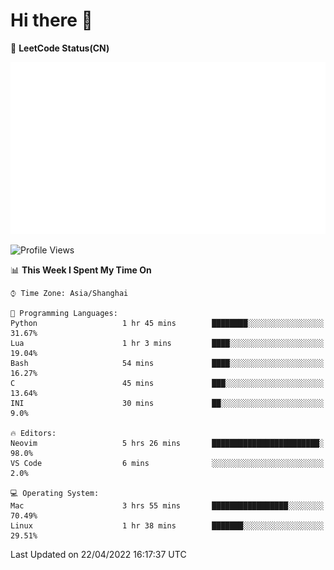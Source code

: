 # Hi there 👋

📝 **LeetCode Status(CN)**

![wsmbsbbz's LeetCode status](https://github.com/wsmbsbbz/wsmbsbbz/blob/main/status.svg)

<!--
**wsmbsbbz/wsmbsbbz** is a ✨ _special_ ✨ repository because its `README.md` (this file) appears on your GitHub profile.

Here are some ideas to get you started:

- 🔭 I’m currently working on ...
- 🌱 I’m currently learning ...
- 👯 I’m looking to collaborate on ...
- 🤔 I’m looking for help with ...
- 💬 Ask me about ...
- 📫 How to reach me: ...
- 😄 Pronouns: ...
- ⚡ Fun fact: ...
-->
<!--START_SECTION:waka-->
![Profile Views](http://img.shields.io/badge/Profile%20Views-6-blue)

📊 **This Week I Spent My Time On** 

```text
⌚︎ Time Zone: Asia/Shanghai

💬 Programming Languages: 
Python                   1 hr 45 mins        ████████░░░░░░░░░░░░░░░░░   31.67% 
Lua                      1 hr 3 mins         ████░░░░░░░░░░░░░░░░░░░░░   19.04% 
Bash                     54 mins             ████░░░░░░░░░░░░░░░░░░░░░   16.27% 
C                        45 mins             ███░░░░░░░░░░░░░░░░░░░░░░   13.64% 
INI                      30 mins             ██░░░░░░░░░░░░░░░░░░░░░░░   9.0%

🔥 Editors: 
Neovim                   5 hrs 26 mins       ████████████████████████░   98.0% 
VS Code                  6 mins              ░░░░░░░░░░░░░░░░░░░░░░░░░   2.0%

💻 Operating System: 
Mac                      3 hrs 55 mins       █████████████████░░░░░░░░   70.49% 
Linux                    1 hr 38 mins        ███████░░░░░░░░░░░░░░░░░░   29.51%

```


 Last Updated on 22/04/2022 16:17:37 UTC
<!--END_SECTION:waka-->

